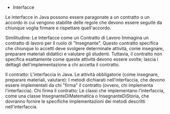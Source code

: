 * Interfacce

Le interfacce in Java possono essere paragonate a un contratto o un accordo in cui vengono stabilite delle
regole che devono essere seguite da chiunque voglia firmare e rispettare quell'accordo.

Similitudine: Le Interfacce come un Contratto di Lavoro
Immagina un contratto di lavoro per il ruolo di "Insegnante". Questo contratto specifica 
che chiunque lo accetti deve svolgere determinate attività, come insegnare, preparare materiali didattici e valutare gli studenti.
Tuttavia, il contratto non specifica esattamente come queste attività devono essere svolte; lascia i dettagli
 dell'implementazione a chi accetta il contratto.

Il contratto: L'interfaccia in Java.
Le attività obbligatorie (come insegnare, preparare materiali, valutare): I metodi dichiarati nell'interfaccia, 
che devono essere implementati da chi "firma" il contratto (ovvero, chi implementa l'interfaccia).
Chi firma il contratto: Le classi che implementano l'interfaccia, come una classe InsegnanteDiMatematica o 
InsegnanteDiStoria, che dovranno fornire le specifiche implementazioni dei metodi descritti nell'interfaccia. 

 